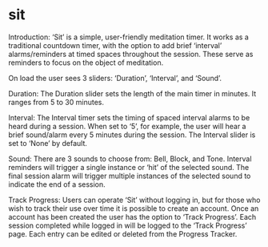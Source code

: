 # sit

Introduction:
‘Sit’ is a simple, user-friendly meditation timer.  It works as a traditional countdown timer, with the option to add brief ‘interval’ alarms/reminders at timed spaces throughout the session. These serve as reminders to focus on the object of meditation.

On load the user sees 3 sliders: ‘Duration’, ‘Interval’, and ‘Sound’.

Duration:
The Duration slider sets the length of the main timer in minutes. It ranges from 5 to 30 minutes.

Interval:
The Interval timer sets the timing of spaced interval alarms to be heard during a session. When set to ‘5’, for example, the user will hear a brief sound/alarm every 5 minutes during the session. The Interval slider is set to ‘None’ by default.

Sound:
There are 3 sounds to choose from: Bell, Block, and Tone. Interval reminders will trigger a single instance or ‘hit’ of the selected sound. The final session alarm will trigger multiple instances of the selected sound to indicate the end of a session.

Track Progress:
Users can operate ‘Sit’ without logging in, but for those who wish to track their use over time it is possible to create an account. Once an account has been created the user has the option to ‘Track Progress’. Each session completed while logged in will be logged to the ‘Track Progress’ page. Each entry can be edited or deleted from the Progress Tracker.
